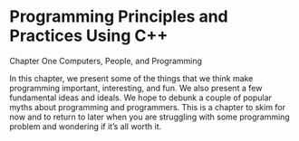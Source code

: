 # Programming Principles and Practices Using C++ 
Chapter One Computers, People, and Programming

In this chapter, we present some of the things that we think make programming important, interesting, and fun. We also present a few fundamental ideas and ideals. We hope to debunk a couple of popular myths about programming and programmers. This is a chapter to skim for now and to return to later when you are struggling with some programming problem and wondering if it’s all worth it.
